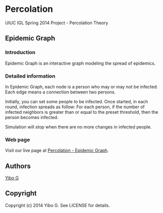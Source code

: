 Percolation
===========

UIUC IGL Spring 2014 Project - Percolation Theory

## Epidemic Graph

### Introduction

Epidemic Graph is an interactive graph modeling the spread of epidemics.

### Detailed information

In Epidemic Graph, each node is a person who may or may not be infected. Each edge means a connection between two persons.

Initially, you can set some people to be infected. Once started, in each round, infection spreads as follow: For each person, if the number of infected neighbors is greater than or equal to the preset threshold, then the person becomes infected.

Simulation will stop when there are no more changes in infected people.

### Web page

Visit our live page at [Percolation - Epidemic Graph](http://nilyibo.github.io/Percolation/).

## Authors

[Yibo G](https://github.com/nilyibo)

## Copyright

Copyright (c) 2014 Yibo G. See LICENSE for details.